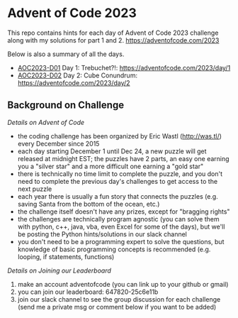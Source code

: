 # Advent of Code 2023

This repo contains hints for each day of Advent of Code 2023 challenge along with my solutions for part 1 and 2.
https://adventofcode.com/2023

Below is also a summary of all the days.

- [AOC2023-D01](day1.md) Day 1: Trebuchet?!: https://adventofcode.com/2023/day/1
- [AOC2023-D02](day2.md) Day 2: Cube Conundrum: https://adventofcode.com/2023/day/2

## Background on Challenge
*Details on Advent of Code*
- the coding challenge has been organized by Eric Wastl (http://was.tl/) every December since 2015
- each day starting December 1 until Dec 24, a new puzzle will get released at midnight EST; the puzzles have 2 parts, an easy one earning you a "silver star" and a more difficult one earning a "gold star"
- there is technically no time limit to complete the puzzle, and you don't need to complete the previous day's challenges to get access to the next puzzle
- each year there is usually a fun story that connects the puzzles (e.g. saving Santa from the bottom of the ocean, etc.)
- the challenge itself doesn't have any prizes, except for "bragging rights"
- the challenges are technically program agnostic (you can solve them with python, c++, java, vba, even Excel for some of the days), but we'll be posting the Python hints/solutions in our slack channel
- you don't need to be a programming expert to solve the questions, but knowledge of basic programming concepts is recommended (e.g. looping, if statements, functions)

*Details on Joining our Leaderboard*
1) make an account adventofcode (you can link up to your github or gmail)
2) you can join our leaderboard: 647820-25c6e11b
3) join our slack channel to see the group discussion for each challenge (send me a private msg or comment below if you want to be added)
